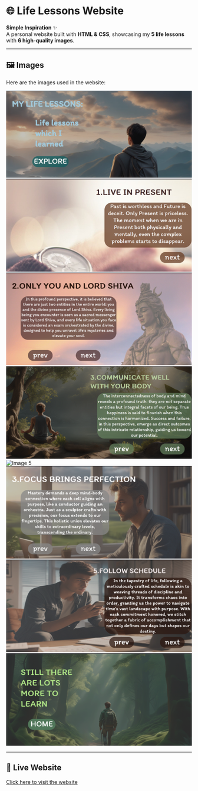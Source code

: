 # 🌐 Life Lessons Website

**Simple Inspiration** ✨  
A personal website built with **HTML & CSS**, showcasing my **5 life lessons** with **6 high-quality images**.  

---

## 🖼️ Images
Here are the images used in the website:

![Image 1](docs/images/img1.png)  
![Image 2](docs/images/img2.png)  
![Image 3](docs/images/img3.png)  
![Image 4](docs/images/img4.png)  
![Image 5](docs/images/img5.png)  
![Image 6](docs/images/img6.png)  
![Image 7](docs/images/img7.png)  
![Image 8](docs/images/img8.png)  

---

## 🔗 Live Website
[Click here to visit the website](https://123thirumal.github.io/Life-lesson/)

